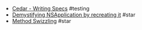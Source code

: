  - [Cedar - Writing Specs](https://github.com/pivotal/cedar/wiki/Writing-specs) #testing
 - [Demystifying NSApplication by recreating it](http://www.cocoawithlove.com/2009/01/demystifying-nsapplication-by.html) #star
 - [Method Swizzling](http://nshipster.com/method-swizzling/) #star
